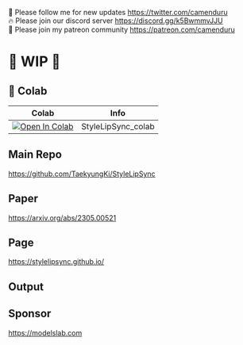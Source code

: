 🐣 Please follow me for new updates https://twitter.com/camenduru <br />
🔥 Please join our discord server https://discord.gg/k5BwmmvJJU <br />
🥳 Please join my patreon community https://patreon.com/camenduru <br />

# 🚦 WIP 🚦

## 🦒 Colab

| Colab | Info
| --- | --- |
[![Open In Colab](https://colab.research.google.com/assets/colab-badge.svg)](https://colab.research.google.com/github/camenduru/StyleLipSync-colab/blob/main/StyleLipSync_colab.ipynb) | StyleLipSync_colab

## Main Repo
https://github.com/TaekyungKi/StyleLipSync

## Paper
https://arxiv.org/abs/2305.00521

## Page
https://stylelipsync.github.io/

## Output

## Sponsor
https://modelslab.com
